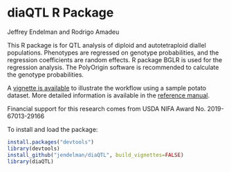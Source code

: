 diaQTL R Package
================
Jeffrey Endelman and Rodrigo Amadeu

This R package is for QTL analysis of diploid and autotetraploid diallel populations. Phenotypes are regressed on genotype probabilities, and the regression coefficients are random effects. R package BGLR is used for the regression analysis. The PolyOrigin software is recommended to calculate the genotype probabilities.

A [vignette is available](https://jendelman.github.io/diaQTL/diaQTL_vignette.html) to illustrate the workflow using a sample potato dataset. More detailed information is available in the [reference manual](https://jendelman.github.io/diaQTL/diaQTL_manual.pdf).

Financial support for this research comes from USDA NIFA Award No. 2019-67013-29166

To install and load the package:

``` r
install.packages("devtools")
library(devtools)
install_github("jendelman/diaQTL", build_vignettes=FALSE)
library(diaQTL)
```
